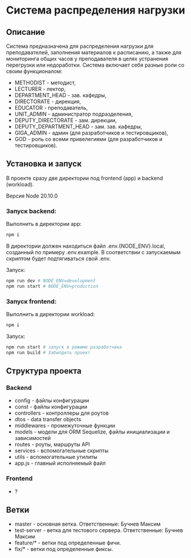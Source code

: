# Система распределения нагрузки

## Описание
Система предназначена для распределения нагрузки для преподавателей, 
заполнения материалов к расписанию, а также для мониторинга общих часов у преподавателя 
в целях устранения перегрузки или недоработки. Система включает себя разные роли со своим 
функционалом:
- METHODIST - методист,
- LECTURER - лектор,
- DEPARTMENT_HEAD - зав. кафедры,
- DIRECTORATE - дирекция,
- EDUCATOR - преподаватель,
- UNIT_ADMIN - администратор подразделения,
- DEPUTY_DIRECTORATE - зам. дирекции,
- DEPUTY_DEPARTMENT_HEAD - зам. зав. кафедры,
- GIGA_ADMIN - админ (для разработчиков и тестировщиков),
- GOD - роль со всеми привелегиями (для разработчиков и тестировщиков).

## Установка и запуск
В проекте сразу две директории под frontend (app) и backend (workload).

Версия Node 20.10.0
### Запуск backend:
Выполнить в директории app:
```bash
npm i
```
В директории должен находиться файл .env.{NODE_ENV}.local, созданный по примеру 
.env.example. В соответствии с запускаемым скриптом будет подтягиваться свой .env.

Запуск:
```bash
npm run dev # NODE_ENV=development
npm run start # NODE_ENV=production
```
### Запуск frontend:
Выполнить в директории workload:
```bash
npm i
```
Запуск:
```bash
npm run start # запуск в режиме разработчика
npm run build # Забилдить проект 
```

## Структура проекта
### Backend
- config - файлы конфигурации
- const - файлы конфигурации
- controllers - контроллеры для роутов
- dtos - data transfer objects 
- middlewares - промежуточные функции
- models - модели для ORM Sequelize, файлы инициализации и зависимостей
- routes - роуты, маршруты API
- services - вспомогательные скрипты
- utils - вспомогательные утилиты
- app.js - главный исполняемый файл
### Frontend
- ?

## Ветки

* master - основная ветка.
  Ответственные: Бучнев Максим
* test-server - ветка для тестового сервера.
  Ответственные: Бучнев Максим
* feature/* - ветки под определенные фичи.
* fix/* - ветки под определенные фиксы.
